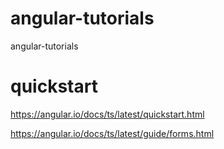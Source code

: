 # angular-tutorials
angular-tutorials

quickstart
==========

https://angular.io/docs/ts/latest/quickstart.html

https://angular.io/docs/ts/latest/guide/forms.html

